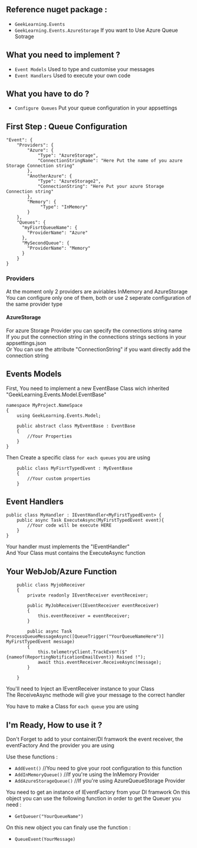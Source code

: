 ## Reference nuget package : 
* ```GeekLearning.Events```
* ```GeekLearning.Events.AzureStorage``` If you want to Use Azure Queue Sotrage

## What you need to implement ?
* ```Event Models``` Used to type and customise your messages 
* ```Event Handlers``` Used to execute your own code  

## What you have to do ?
* ```Configure Queues``` Put your queue configuration in your appsettings

## First Step : Queue Configuration 

``` 
"Event": {
    "Providers": {
        "Azure": {
            "Type": "AzureStorage",
            "ConnectionStringName": "Here Put the name of you azure Storage Connection string"
        },
        "AnotherAzure": {
            "Type": "AzureStorage2",
            "ConnectionString": "Here Put your azure Storage Connection string"
        },
        "Memory": {
             "Type": "InMemory"
        }
    },
    "Queues": {
      "myFisrtQueueName": {
        "ProviderName": "Azure"
      },
      "MySecondQueue": {
        "ProviderName": "Memory"
      }
    }
} 
```

### Providers 
At the moment only 2 providers are aviriables InMemory and AzureStorage  
You can configure only one of them, both or use 2 seperate configuration of the same provider type 

#### AzureStorage

For azure Storage Provider you can specify the connections string name  
If you put the connection string in the connections strings sections in your appsettings.json  
Or You can use the attribute "ConnectionString" if you want directly add the connection string

## Events Models
First, You need to implement a new EventBase Class wich inherited "GeekLearning.Events.Model.EventBase" 
```
namespace MyProject.NameSpace
{
    using GeekLearning.Events.Model;

    public abstract class MyEventBase : EventBase
    {
        //Your Properties 
    }
}
```
Then Create a specific class ```for each queues``` you are using 

```
    public class MyFisrtTypedEvent : MyEventBase
    {
        //Your custom properties 
    }

```

## Event Handlers
```
public class MyHandler : IEventHandler<MyFirstTypedEvent> {
    public async Task ExecuteAsync(MyFirstTypedEvent event){
        //Your code will be execute HERE 
    } 
}
```
Your handler must implements the "IEventHandler<YourEventType>"  
And Your Class must contains the ExecuteAsync function 

## Your WebJob/Azure Function 
```
    public class MyjobReceiver
    {
        private readonly IEventReceiver eventReceiver;

        public MyJobReceiver(IEventReceiver eventReceiver)     
        {
            this.eventReceiver = eventReceiver;
        }

        public async Task ProcessQueueMessageAsync([QueueTrigger("YourQueueNameHere")] MyFirstTypedEvent message)
        {
            this.telemetryClient.TrackEvent($"{nameof(ReportingNotificationEmailEvent)} Raised !");
            await this.eventReceiver.ReceiveAsync(message);
        }

    }
```
You'll need to Inject an IEventReceiver instance to your Class  
The ReceiveAsync methode will give your message to the correct handler 

You have to make a Class for ```each queue``` you are using 

## I'm Ready, How to use it ? 
Don't Forget to add to your container/DI framwork the event receiver, the eventFactory
And the provider you are using 

Use these functions : 
* ```AddEvent()``` //You need to give your root configuration to this function 
* ```AddInMemoryQueue()``` //If you're using the InMemory Provider
* ```AddAzureStorageQueue()``` //If you're using AzureQueueStorage Provider

You need to get an instance of IEventFactory from your DI framwork 
On this object you can use the following function in order to get the Queuer you need : 
* ```GetQueuer("YourQueueName")```

On this new object you can finaly use the function : 
* ```QueueEvent(YourMessage)```

